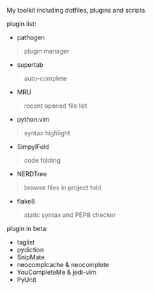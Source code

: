 My toolkit including dotfiles, plugins and scripts.

plugin list:
* pathogen
> plugin manager
* supertab 
> auto-complete
* MRU 
> recent opened file list
* python.vim 
> syntax highlight
* SimpylFold
> code folding
* NERDTree
> browse files in project fold
* flake8
> static syntax and PEP8 checker

plugin in beta:
* taglist
* pydiction
* SnipMate
* neocomplcache & neocomplete
* YouCompleteMe & jedi-vim
* PyUnit
